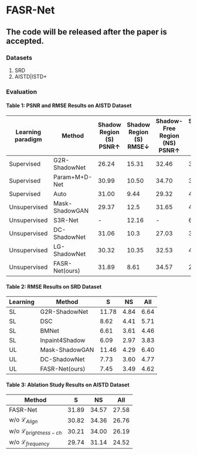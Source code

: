 # FASR-Net 

## The code will be released after the paper is accepted.

### Datasets

1. SRD 
2. AISTD|ISTD+ 

### Evaluation

#### Table 1: PSNR and RMSE Results on AISTD Dataset
| Learning paradigm | Method | Shadow Region (S) PSNR↑ | Shadow Region (S) RMSE↓ | Shadow-Free Region (NS) PSNR↑ | Shadow-Free Region (NS) RMSE↓ | All Image (ALL) PSNR↑ | All Image (ALL) RMSE↓ |
| --- | --- | --- | --- | --- | --- | --- | --- |
| Supervised | G2R-ShadowNet | 26.24 | 15.31 | 32.46 | 3.43 | 22.58 | 5.30 |
| Supervised | Param+M+D-Net | 30.99 | 10.50 | 34.70 | 3.74 | 26.58 | 4.81 |
| Supervised | Auto | 31.00 | 9.44 | 29.32 | 4.37 | 24.14 | 5.17 |
| Unsupervised | Mask-ShadowGAN | 29.37 | 12.5 | 31.65 | 4.0 | 24.57 | 5.3 |
| Unsupervised | S3R-Net | - | 12.16 | - | 6.38 | - | 7.12 |
| Unsupervised | DC-ShadowNet | 31.06 | 10.3 | 27.03 | 3.5 | 25.03 | 4.6 |
| Unsupervised | LG-ShadowNet | 30.32 | 10.35 | 32.53 | 4.03 | 25.53 | 5.03 |
| Unsupervised | FASR-Net(ours) | 31.89 | 8.61 | 34.57 | 2.84 | 27.58 | 3.75 |

#### Table 2: RMSE Results on SRD Dataset
| Learning | Method | S | NS | All |
| --- | --- | --- | --- | --- |
| SL | G2R-ShadowNet | 11.78 | 4.84 | 6.64 |
| SL | DSC | 8.62 | 4.41 | 5.71 |
| SL | BMNet | 6.61 | 3.61 | 4.46 |
| SL | Inpaint4Shadow | 6.09 | 2.97 | 3.83 |
| UL | Mask-ShadowGAN | 11.46 | 4.29 | 6.40 |
| UL | DC-ShadowNet | 7.73 | 3.60 | 4.77 |
| UL | FASR-Net(ours) | 7.45 | 3.49 | 4.62 |

#### Table 3: Ablation Study Results on AISTD Dataset
| Method | S | NS | All |
| --- | --- | --- | --- |
| FASR-Net | 31.89 | 34.57 | 27.58 |
| w/o $\mathcal{L}_{Align}$ | 30.82 | 34.36 | 26.76 |
| w/o $\mathcal{L}_{brightness-ch}$ | 30.21 | 34.00 | 26.19 |
| w/o $\mathcal{L}_{frequency}$ | 29.74 | 31.14 | 24.52 |
